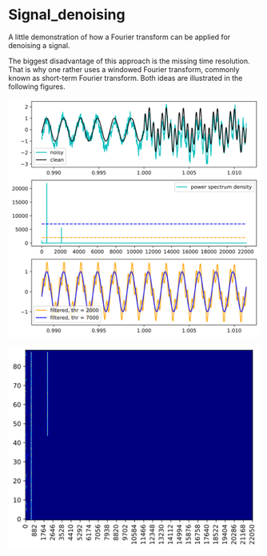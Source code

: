 # Signal_denoising
A little demonstration of how a Fourier transform can be applied for denoising a signal.

The biggest disadvantage of this approach is the missing time resolution. That is why one rather uses a windowed Fourier transform, commonly known as short-term Fourier transform. Both ideas are illustrated in the following figures.

![Denoising demo](https://github.com/PaulKeydel/Signal_denoising/blob/main/denoising_demo.svg)

![STFT demo](https://github.com/PaulKeydel/Signal_denoising/blob/main/stft.svg)